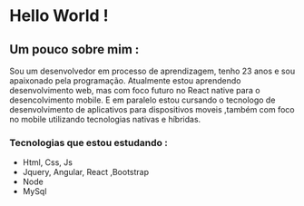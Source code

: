 # Hello World !

## Um pouco sobre mim :

Sou um desenvolvedor em processo de aprendizagem, tenho 23 anos e sou apaixonado pela programação. Atualmente estou aprendendo desenvolvimento web, mas com foco futuro no React native para o desencolvimento mobile. E em paralelo estou cursando o tecnologo de desenvolvimento de aplicativos para dispositivos moveis ,também com foco no mobile utilizando tecnologias nativas e híbridas.

### Tecnologias que estou estudando :

-  Html, Css, Js
-  Jquery, Angular, React ,Bootstrap
-  Node
-  MySql


<!--
**WesleyHigino/WesleyHigino** is a ✨ _special_ ✨ repository because its `README.md` (this file) appears on your GitHub profile.

Here are some ideas to get you started:

- 🔭 I’m currently working on ...
- 🌱 I’m currently learning ...
- 👯 I’m looking to collaborate on ...
- 🤔 I’m looking for help with ...
- 💬 Ask me about ...
- 📫 How to reach me: ...
- 😄 Pronouns: ...
- ⚡ Fun fact: ...
-->
